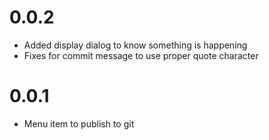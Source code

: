 # 0.0.2

* Added display dialog to know something is happening
* Fixes for commit message to use proper quote character

# 0.0.1

* Menu item to publish to git